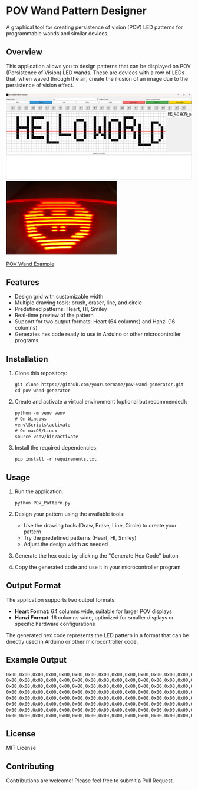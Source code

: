 # POV Wand Pattern Designer

A graphical tool for creating persistence of vision (POV) LED patterns for programmable wands and similar devices.

## Overview

This application allows you to design patterns that can be displayed on POV (Persistence of Vision) LED wands. These are devices with a row of LEDs that, when waved through the air, create the illusion of an image due to the persistence of vision effect.

![POV Wand Pattern Designer Interface](docs/app-screenshot.png)
<img src="docs/IMG_2859.png" alt="Results" width="300" height="200">

[POV Wand Example](https://www.aliexpress.us/item/3256806595449574.html)

## Features

- Design grid with customizable width
- Multiple drawing tools: brush, eraser, line, and circle
- Predefined patterns: Heart, HI, Smiley
- Real-time preview of the pattern
- Support for two output formats: Heart (64 columns) and Hanzi (16 columns)
- Generates hex code ready to use in Arduino or other microcontroller programs

## Installation

1. Clone this repository:
   ```
   git clone https://github.com/yourusername/pov-wand-generator.git
   cd pov-wand-generator
   ```

2. Create and activate a virtual environment (optional but recommended):
   ```
   python -m venv venv
   # On Windows
   venv\Scripts\activate
   # On macOS/Linux
   source venv/bin/activate
   ```

3. Install the required dependencies:
   ```
   pip install -r requirements.txt
   ```

## Usage

1. Run the application:
   ```
   python POV_Pattern.py
   ```

2. Design your pattern using the available tools:
   - Use the drawing tools (Draw, Erase, Line, Circle) to create your pattern
   - Try the predefined patterns (Heart, HI, Smiley)
   - Adjust the design width as needed

3. Generate the hex code by clicking the "Generate Hex Code" button

4. Copy the generated code and use it in your microcontroller program

## Output Format

The application supports two output formats:

- **Heart Format**: 64 columns wide, suitable for larger POV displays
- **Hanzi Format**: 16 columns wide, optimized for smaller displays or specific hardware configurations

The generated hex code represents the LED pattern in a format that can be directly used in Arduino or other microcontroller code.

## Example Output

```
0x00,0x00,0x00,0x00,0x00,0x00,0x00,0x00,0x00,0x00,0x00,0x00,0x00,0x00,0x00,0x00,
0x00,0x00,0x00,0x00,0x00,0x00,0x00,0x00,0x00,0x00,0x00,0x00,0x00,0x00,0x00,0x00,
0x00,0x00,0x00,0x00,0x00,0x00,0x00,0x00,0x00,0x00,0x00,0x00,0x00,0x00,0x00,0x00,
0x00,0x00,0x00,0x00,0x00,0x00,0x00,0x00,0x00,0x00,0x00,0x00,0x00,0x00,0x00,0x00,
0x00,0x00,0x00,0x00,0x00,0x00,0x00,0x00,0x00,0x00,0x00,0x00,0x00,0x00,0x00,0x00,
0x00,0x00,0x00,0x00,0x00,0x00,0x00,0x00,0x00,0x00,0x00,0x00,0x00,0x00,0x00,0x00,
0x00,0x00,0x00,0x00,0x00,0x00,0x00,0x00,0x00,0x00,0x00,0x00,0x00,0x00,0x00,0x00,
0x00,0x00,0x00,0x00,0x00,0x00,0x00,0x00,0x00,0x00,0x00,0x00,0x00,0x00,0x00,0x00,
```

## License

MIT License

## Contributing

Contributions are welcome! Please feel free to submit a Pull Request.
